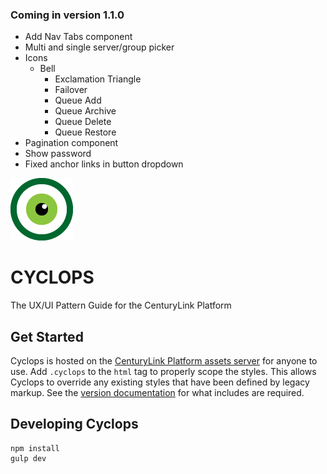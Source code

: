 ### Coming in version 1.1.0
- Add Nav Tabs component
- Multi and single server/group picker
- Icons
  - Bell
	- Exclamation Triangle
	- Failover
	- Queue Add
	- Queue Archive
	- Queue Delete
	- Queue Restore
- Pagination component
- Show password
- Fixed anchor links in button dropdown

[![CenturyLink Cyclops](www/assets/img/centurylink-cyclops.png)](http://assets.ctl.io/)

# CYCLOPS
The UX/UI Pattern Guide for the CenturyLink Platform

## Get Started
Cyclops is hosted on the [CenturyLink Platform assets server](http://assets.ctl.io/) for anyone to use. Add `.cyclops` to the `html` tag to properly scope the styles. This allows Cyclops to override any existing styles that have been defined by legacy markup. See the [version documentation](http://assets.ctl.io/) for what includes are required.

## Developing Cyclops

```
npm install
gulp dev
```
